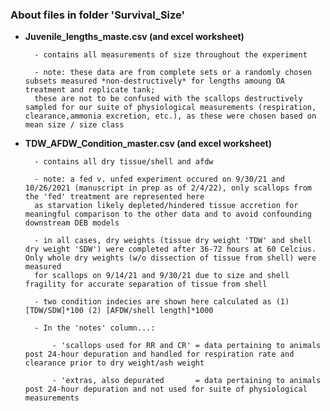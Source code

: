 ### About files in folder 'Survival_Size'

- **Juvenile_lengths_maste.csv (and excel worksheet)**

		- contains all measurements of size throughout the experiment 
		
		- note: these data are from complete sets or a randomly chosen subsets measured *non-destructively* for lengths amoung OA treatment and replicate tank;
		these are not to be confused with the scallops destructively sampled for our suite of physiological measurements (respiration, clearance,ammonia excretion, etc.), as these were chosen based on mean size / size class
		
		
		
- **TDW_AFDW_Condition_master.csv (and excel worksheet)**

		- contains all dry tissue/shell and afdw
		
		- note: a fed v. unfed experiment occured on 9/30/21 and 10/26/2021 (manuscript in prep as of 2/4/22), only scallops from the 'fed' treatment are represented here 
		as starvation likely depleted/hindered tissue accretion for meaningful comparison to the other data and to avoid confounding downstream DEB models
		
		- in all cases, dry weights (tissue dry weight 'TDW' and shell dry weight 'SDW') were completed after 36-72 hours at 60 Celcius.  Only whole dry weights (w/o dissection of tissue from shell) were measured
		for scallops on 9/14/21 and 9/30/21 due to size and shell fragility for accurate separation of tissue from shell
		
		- two condition indecies are shown here calculated as (1)[TDW/SDW]*100 (2) [AFDW/shell length]*1000
		
		- In the 'notes' column...:
			
			- 'scallops used for RR and CR' = data pertaining to animals post 24-hour depuration and handled for respiration rate and clearance prior to dry weight/ash weight
			
			- 'extras, also depurated       = data pertaining to animals post 24-hour depuration and not used for suite of physiological measurements